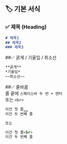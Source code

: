 ## 🏷️ 기본 서식

### ✅ 제목 (Heading)
```md
# 제목1
## 제목2
### 제목3
```

##✅ 굵게 / 기울임 / 취소선
```md
**굵게**
*기울임*
~~취소선~~
```

##✅ 줄바꿈  
줄 끝에 `스페이스바 두 번 + 엔터`  
또는 `<br>`  
```md
이건 첫 줄␣␣  
이건 두 번째 줄

또는

이건 첫 줄<br>
이건 두 번째 줄
```
